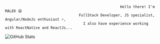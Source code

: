                                                          Hello there! I'm MALEK 😄
                                      FullStack Developer, JS specialist, Angular/NodeJs enthusiast ⚡,
                                        I also have experience working with ReactNative and ReactJs...

<!--
**wahabi20/wahabi20** is a ✨ _special_ ✨ repository because its `README.md` (this file) appears on your GitHub profile.

Here are some ideas to get you started:

- 🔭 I’m currently working on ...
- 🌱 I’m currently learning ...
- 👯 I’m looking to collaborate on ...
- 🤔 I’m looking for help with ...
- 💬 Ask me about ...
- 📫 How to reach me: ...
- 😄 Pronouns: ...
- ⚡ Fun fact: ...
-->

![GitHub Stats](https://github-readme-stats.vercel.app/api?username=wahabi20&theme=tokyonight)
